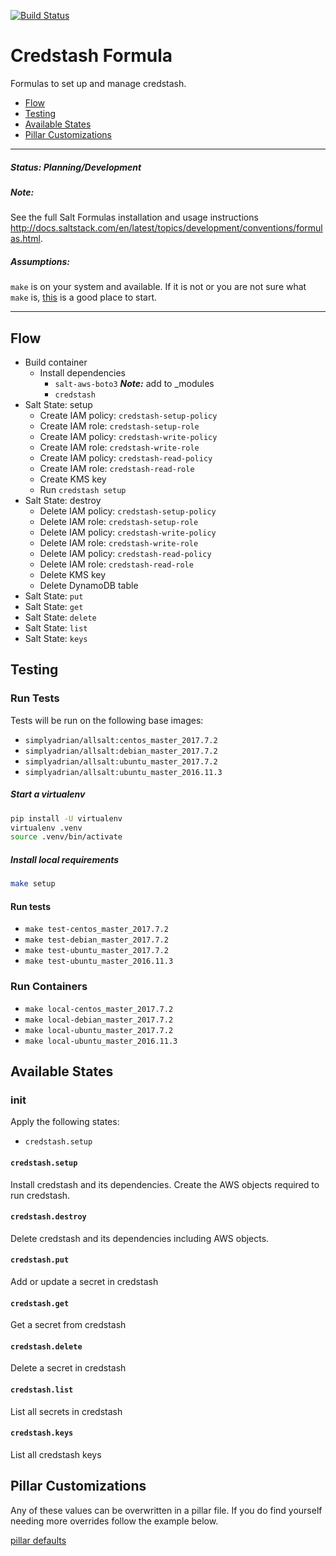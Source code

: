 [![Build Status](https://travis-ci.org/intuitivetechnologygroup/credstash-formula.svg?branch=master)](https://travis-ci.org/intuitivetechnologygroup/credstash-formula)

# Credstash Formula

Formulas to set up and manage credstash.

* [Flow](#flow)
* [Testing](#testing)
* [Available States](#states)
* [Pillar Customizations](#pillar)

---

##### Status: Planning/Development

##### Note:

See the full Salt Formulas installation and usage instructions
<http://docs.saltstack.com/en/latest/topics/development/conventions/formulas.html>.

##### Assumptions:

`make` is on your system and available. If it is not or you are not sure what
`make` is, [this](https://www.gnu.org/software/make/) is a good place to start.

---

## <a name='flow'></a> Flow

* Build container
  - Install dependencies
    * `salt-aws-boto3` ***Note:*** add to _modules
    * `credstash`
* Salt State: setup
  - Create IAM policy: `credstash-setup-policy`
  - Create IAM role: `credstash-setup-role`
  - Create IAM policy: `credstash-write-policy`
  - Create IAM role: `credstash-write-role`
  - Create IAM policy: `credstash-read-policy`
  - Create IAM role: `credstash-read-role`
  - Create KMS key
  - Run `credstash setup`
* Salt State: destroy
  - Delete IAM policy: `credstash-setup-policy`
  - Delete IAM role: `credstash-setup-role`
  - Delete IAM policy: `credstash-write-policy`
  - Delete IAM role: `credstash-write-role`
  - Delete IAM policy: `credstash-read-policy`
  - Delete IAM role: `credstash-read-role`
  - Delete KMS key
  - Delete DynamoDB table
* Salt State: `put`
* Salt State: `get`
* Salt State: `delete`
* Salt State: `list`
* Salt State: `keys`


## <a name='testing'></a> Testing

### <a name='run-tests'></a> Run Tests

Tests will be run on the following base images:

* `simplyadrian/allsalt:centos_master_2017.7.2`
* `simplyadrian/allsalt:debian_master_2017.7.2`
* `simplyadrian/allsalt:ubuntu_master_2017.7.2`
* `simplyadrian/allsalt:ubuntu_master_2016.11.3`

##### Start a virtualenv

```bash
pip install -U virtualenv
virtualenv .venv
source .venv/bin/activate
```

##### Install local requirements

```bash
make setup
```

#### Run tests

* `make test-centos_master_2017.7.2`
* `make test-debian_master_2017.7.2`
* `make test-ubuntu_master_2017.7.2`
* `make test-ubuntu_master_2016.11.3`

### <a name='run-containers'></a> Run Containers

* `make local-centos_master_2017.7.2`
* `make local-debian_master_2017.7.2`
* `make local-ubuntu_master_2017.7.2`
* `make local-ubuntu_master_2016.11.3`


## <a name='states'></a> Available States

### init

Apply the following states:

* `credstash.setup`

#### `credstash.setup`

Install credstash and its dependencies.
Create the AWS objects required to run credstash.

#### `credstash.destroy`

Delete credstash and its dependencies including AWS objects.

#### `credstash.put`

Add or update a secret in credstash

#### `credstash.get`

Get a secret from credstash

#### `credstash.delete`

Delete a secret in credstash

#### `credstash.list`

List all secrets in credstash

#### `credstash.keys`

List all credstash keys


## <a name='pillar'></a> Pillar Customizations

Any of these values can be overwritten in a pillar file.
If you do find yourself needing more overrides follow the example below.

[pillar defaults](credstash/defaults.yml)
